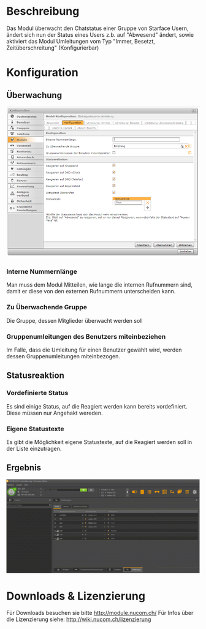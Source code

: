 <!-- TITLE: Statusgesteuerte Umleitung -->
# Beschreibung
Das Modul überwacht den Chatstatus einer Gruppe von Starface Usern, ändert sich nun der Status eines Users z.b. auf "Abwesend" ändert, sowie aktiviert das Modul Umleitungen vom Typ "Immer, Besetzt, Zeitüberschreitung" (Konfigurierbar) 
# Konfiguration
## Überwachung
![stateredirect](/uploads/stateredirect/stateredirect-1.png "stateredirect-1")
### Interne Nummernlänge
Man muss dem Modul Mitteilen, wie lange die internen Rufnummern sind, damit er diese von den externen Rufnummern unterscheiden kann.

### Zu Überwachende Gruppe
Die Gruppe, dessen Mitglieder überwacht werden soll

### Gruppenumleitungen des Benutzers miteinbeziehen 	
Im Falle, dass die Umleitung für einen Benutzer gewählt wird, werden dessen Gruppenumleitungen miteinbezogen.

## Statusreaktion
### Vordefinierte Status
Es sind einige Status, auf die Reagiert werden kann bereits vordefiniert. Diese müssen nur Angehakt wereden.

### Eigene Statustexte
Es gibt die Möglichkeit eigene Statustexte, auf die Reagiert werden soll in der Liste einzutragen.

## Ergebnis
![stateredirect](/uploads/stateredirect/stateredirect-2.gif "stateredirect-2")
# Downloads & Lizenzierung
Für Downloads besuchen sie bitte http://module.nucom.ch/
Für Infos über die Lizenzierung siehe: http://wiki.nucom.ch/lizenzierung